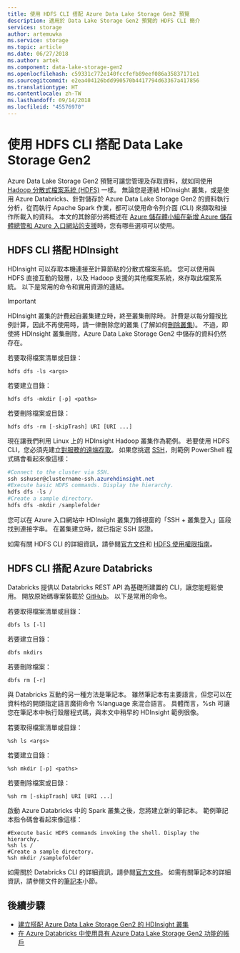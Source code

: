 ```yaml
---
title: 使用 HDFS CLI 搭配 Azure Data Lake Storage Gen2 預覽
description: 適用於 Data Lake Storage Gen2 預覽的 HDFS CLI 簡介
services: storage
author: artemuwka
ms.service: storage
ms.topic: article
ms.date: 06/27/2018
ms.author: artek
ms.component: data-lake-storage-gen2
ms.openlocfilehash: c59331c772e140fccfefb89eef086a35837171e1
ms.sourcegitcommit: e2ea404126bdd990570b4417794d63367a417856
ms.translationtype: HT
ms.contentlocale: zh-TW
ms.lasthandoff: 09/14/2018
ms.locfileid: "45576970"
---
```

# <a name="using-the-hdfs-cli-with-data-lake-storage-gen2"></a>使用 HDFS CLI 搭配 Data Lake Storage Gen2

Azure Data Lake Storage Gen2 預覽可讓您管理及存取資料，就如同使用 [Hadoop 分散式檔案系統 (HDFS)](http://hadoop.apache.org/docs/current/hadoop-project-dist/hadoop-hdfs/HdfsDesign.html) 一樣。 無論您是連結 HDInsight 叢集，或是使用 Azure Databricks、針對儲存於 Azure Data Lake Storage Gen2 的資料執行分析，從而執行 Apache Spark 作業，都可以使用命令列介面 (CLI) 來擷取和操作所載入的資料。 本文的其餘部分將概述在 [Azure 儲存體小組在新增 Azure 儲存體總管和 Azure 入口網站的支援](https://azure.microsoft.com/roadmap/)時，您有哪些選項可以使用。

## <a name="hdfs-cli-with-hdinsight"></a>HDFS CLI 搭配 HDInsight

HDInsight 可以存取本機連接至計算節點的分散式檔案系統。 您可以使用與 HDFS 直接互動的殼層，以及 Hadoop 支援的其他檔案系統，來存取此檔案系統。 以下是常用的命令和實用資源的連結。

>[!IMPORTANT]
>HDInsight 叢集的計費起自叢集建立時，終至叢集刪除時。 計費是以每分鐘按比例計算，因此不再使用時，請一律刪除您的叢集 (了解如何[刪除叢集](../../hdinsight/hdinsight-delete-cluster.md))。 不過，即使將 HDInsight 叢集刪除，Azure Data Lake Storage Gen2 中儲存的資料仍然存在。

若要取得檔案清單或目錄：

    hdfs dfs -ls <args>
若要建立目錄：

    hdfs dfs -mkdir [-p] <paths>
若要刪除檔案或目錄：

    hdfs dfs -rm [-skipTrash] URI [URI ...]


現在讓我們利用 Linux 上的 HDInsight Hadoop 叢集作為範例。 若要使用 HDFS CLI，您必須先建立[對服務的遠端存取](https://docs.microsoft.com/azure/hdinsight/hdinsight-hadoop-linux-information#remote-access-to-services)。 如果您挑選 [SSH](https://docs.microsoft.com/azure/hdinsight/hdinsight-hadoop-linux-use-ssh-unix)，則範例 PowerShell 程式碼會看起來像這樣：
```PowerShell
#Connect to the cluster via SSH.
ssh sshuser@clustername-ssh.azurehdinsight.net
#Execute basic HDFS commands. Display the hierarchy.
hdfs dfs -ls /
#Create a sample directory.
hdfs dfs -mkdir /samplefolder
```

您可以在 Azure 入口網站中 HDInsight 叢集刀鋒視窗的「SSH + 叢集登入」區段找到連接字串。 在叢集建立時，就已指定 SSH 認證。

如需有關 HDFS CLI 的詳細資訊，請參閱[官方文件](https://hadoop.apache.org/docs/r2.4.1/hadoop-project-dist/hadoop-common/FileSystemShell.html)和 [HDFS 使用權限指南](https://hadoop.apache.org/docs/current/hadoop-project-dist/hadoop-hdfs/HdfsPermissionsGuide.html)。

## <a name="hdfs-cli-with-azure-databricks"></a>HDFS CLI 搭配 Azure Databricks

Databricks 提供以 Databricks REST API 為基礎所建置的 CLI，讓您能輕鬆使用。 開放原始碼專案裝載於 [GitHub](https://github.com/databricks/databricks-cli)。 以下是常用的命令。

若要取得檔案清單或目錄：

    dbfs ls [-l]
若要建立目錄：

    dbfs mkdirs
若要刪除檔案：

    dbfs rm [-r]

與 Databricks 互動的另一種方法是筆記本。 雖然筆記本有主要語言，但您可以在資料格的開頭指定語言魔術命令 %language 來混合語言。 具體而言，%sh 可讓您在筆記本中執行殼層程式碼，與本文中稍早的 HDInsight 範例很像。

若要取得檔案清單或目錄：

    %sh ls <args>
若要建立目錄：

    %sh mkdir [-p] <paths>
若要刪除檔案或目錄：

    %sh rm [-skipTrash] URI [URI ...]

啟動 Azure Databricks 中的 Spark 叢集之後，您將建立新的筆記本。 範例筆記本指令碼會看起來像這樣：

    #Execute basic HDFS commands invoking the shell. Display the hierarchy.
    %sh ls /
    #Create a sample directory.
    %sh mkdir /samplefolder

如需關於 Databricks CLI 的詳細資訊，請參閱[官方文件](https://docs.azuredatabricks.net/user-guide/dev-tools/databricks-cli.html)。 如需有關筆記本的詳細資訊，請參閱文件的[筆記本](https://docs.azuredatabricks.net/user-guide/notebooks/index.html)小節。

## <a name="next-steps"></a>後續步驟

- [建立搭配 Azure Data Lake Storage Gen2 的 HDInsight 叢集](./quickstart-create-connect-hdi-cluster.md)
- [在 Azure Databricks 中使用具有 Azure Data Lake Storage Gen2 功能的帳戶](./quickstart-create-databricks-account.md) 